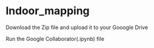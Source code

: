 # Indoor_mapping
 Download the Zip file and upload it to your Gooogle Drive
 
 Run the Google Collaborator(.ipynb) file
